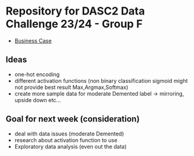 # Repository for DASC2 Data Challenge 23/24 - Group F
- [Business Case](./Business_case.md)

## Ideas
- one-hot encoding
- different activation functions (non binary classification sigmoid might not provide best result Max,Argmax,Softmax)
- create more sample data for moderate Demented label -> mirroring, upside down etc...


## Goal for next week (consideration)
- deal with data issues (moderate Demented)
- research about activation function to use
- Exploratory data analysis (even out the data)